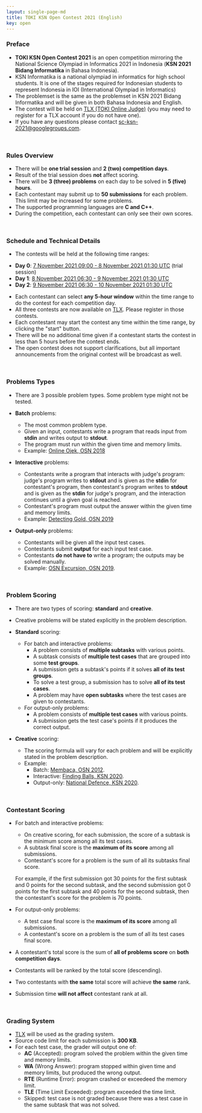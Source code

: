 ```yaml
---
layout: single-page-md
title: TOKI KSN Open Contest 2021 (English)
key: open
---
```


### Preface

- **TOKI KSN Open Contest 2021** is an open competition mirroring the National Science Olympiad in Informatics 2021 in Indonesia (**KSN 2021 Bidang Informatika** in Bahasa Indonesia).
- KSN Informatika is a national olympiad in informatics for high school students. It is one of the stages required for Indonesian students to represent Indonesia in IOI (International Olympiad in Informatics)
- The problemset is the same as the problemset in KSN 2021 Bidang Informatika and will be given in both Bahasa Indonesia and English.
- The contest will be held on [TLX (TOKI Online Judge)](https://tlx.toki.id/contests) (you may need to register for a TLX account if you do not have one).
- If you have any questions please contact [sc-ksn-2021@googlegroups.com](mailto:sc-ksn-2021@googlegroups.com).

<br>

### Rules Overview

* There will be **one trial session** and **2 (two) competition days**.
* Result of the trial session does **not** affect scoring.
* There will be **3 (three) problems** on each day to be solved in **5 (five) hours**.
* Each contestant may submit up to **50 submissions** for each problem. This limit may be increased for some problems.
* The supported programming languages are **C and C++**.
* During the competition, each contestant can only see their own scores.

<br>

### Schedule and Technical Details

- The contests will be held at the following time ranges:
* **Day 0**: [7 November 2021 09:00 - 8 November 2021 01:30 UTC](https://www.timeanddate.com/worldclock/fixedtime.html?msg=TOKI+KSN+Open+Contest+2021+Day+0&iso=20211107T1600&p1=108&ah=16&am=30) (trial session)
* **Day 1**: [8 November 2021 06:30 - 9 November 2021 01:30 UTC](https://www.timeanddate.com/worldclock/fixedtime.html?msg=TOKI+KSN+Open+Contest+2021+Day+1&iso=20211108T1330&p1=108&ah=19&am=00)
* **Day 2**: [9 November 2021 06:30 - 10 November 2021 01:30 UTC](https://www.timeanddate.com/worldclock/fixedtime.html?msg=TOKI+KSN+Open+Contest+2021+Day+2&iso=20211109T1330&p1=108&ah=19&am=00)

- Each contestant can select **any 5-hour window** within the time range to do the contest for each competition day.
- All three contests are now available on [TLX](https://tlx.toki.id/contests). Please register in those contests.
- Each contestant may start the contest any time within the time range, by clicking the "start" button.
- There will be no additional time given if a contestant starts the contest in less than 5 hours before the contest ends.
- The open contest does not support clarifications, but all important announcements from the original contest will be broadcast as well.

<br>

### Problems Types

- There are 3 possible problem types. Some problem type might not be tested.

- **Batch** problems:
  * The most common problem type.
  * Given an input, contestants write a program that reads input from **stdin** and writes output to **stdout**.
  * The program must run within the given time and memory limits.
  * Example: [Online Ojek, OSN 2018](https://tlx.toki.id/problems/osn-2018/1C)

- **Interactive** problems:
  * Contestants write a program that interacts with judge's program: judge's program writes to **stdout** and is given as the **stdin** for contestant's program, then contestant's program writes to **stdout** and is given as the **stdin** for judge's program, and the interaction continues until a given goal is reached.
  * Contestant's program must output the answer within the given time and memory limits.
  * Example: [Detecting Gold, OSN 2019](https://tlx.toki.id/problems/osn-2019/2B)

- **Output-only** problems:
  * Contestants will be given all the input test cases.
  * Contestants submit **output** for each input test case.
  * Contestants **do not have to** write a program; the outputs may be solved manually.
  * Example: [OSN Excursion, OSN 2019](https://tlx.toki.id/problems/osn-2019/1C).

<br>

### Problem Scoring

* There are two types of scoring: **standard** and **creative**.
* Creative problems will be stated explicitly in the problem description.

* **Standard** scoring:
  * For batch and interactive problems:
    * A problem consists of **multiple subtasks** with various points.
    * A subtask consists of **multiple test cases** that are grouped into some **test groups**.
    * A submission gets a subtask's points if it solves **all of its test groups**.
    * To solve a test group, a submission has to solve **all of its test cases**.
    * A problem may have **open subtasks** where the test cases are given to contestants.
  * For output-only problems:
    * A problem consists of **multiple test cases** with various points.
    * A submission gets the test case's points if it produces the correct output.

* **Creative** scoring:
  * The scoring formula will vary for each problem and will be explicitly stated in the problem description.
  * Example:
    * Batch: [Membaca, OSN 2012](https://tlx.toki.id/problems/osn-2012-2/D).
    * Interactive: [Finding Balls, KSN 2020](https://tlx.toki.id/problems/ksn-2020/2C).
    * Output-only: [National Defence, KSN 2020](https://tlx.toki.id/problems/ksn-2020/1A).

<br>

### Contestant Scoring

* For batch and interactive problems:
  * On creative scoring, for each submission, the score of a subtask is the minimum score among all its test cases.
  * A subtask final score is the **maximum of its score** among all submissions.
  * Contestant's score for a problem is the sum of all its subtasks final score.

  For example, if the first submission got 30 points for the first subtask and 0 points for the second subtask, and the second submission got 0 points for the first subtask and 40 points for the second subtask, then the contestant's score for the problem is 70 points.
* For output-only problems:
  * A test case final score is the **maximum of its score** among all submissions.
  * A contestant's score on a problem is the sum of all its test cases final score.
* A contestant's total score is the sum of **all of problems score** on **both competition days**.
* Contestants will be ranked by the total score (descending).
* Two contestants with **the same** total score will achieve **the same** rank.
* Submission time **will not affect** contestant rank at all.

<br>

### Grading System

* [TLX](https://tlx.toki.id) will be used as the grading system.
* Source code limit for each submission is **300 KB**.
* For each test case, the grader will output one of:
  * **AC** (Accepted): program solved the problem within the given time and memory limits.
  * **WA** (Wrong Answer): program stopped within given time and memory limits, but produced the wrong output.
  * **RTE** (Runtime Error): program crashed or exceedeed the memory limit.
  * **TLE** (Time Limit Exceeded): program exceeded the time limit.
  * Skipped: test case is not graded because there was a test case in the same subtask that was not solved.
